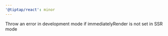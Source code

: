 ```yaml
---
'@tiptap/react': minor
---
```


Throw an error in development mode if immediatelyRender is not set in SSR mode
